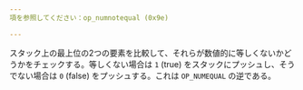 ```yaml
---
項を参照してください：op_numnotequal (0x9e)

---
```

スタック上の最上位の2つの要素を比較して、それらが数値的に等しくないかどうかをチェックする。等しくない場合は `1` (true) をスタックにプッシュし、そうでない場合は `0` (false) をプッシュする。これは `OP_NUMEQUAL` の逆である。